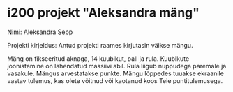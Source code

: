 # i200 projekt "Aleksandra mäng"

Nimi: Aleksandra Sepp

Projekti kirjeldus:
Antud projekti raames kirjutasin väikse mängu.

 Mäng on fikseeritud aknaga, 14 kuubikut, pall ja rula.
 Kuubikute joonistamine on lahendatud massiivi abil.
 Rula liigub nuppudega paremale ja vasakule.
 Mängus arvestatakse punkte.
 Mängu lõppedes tuuakse ekraanile vastav tulemus, kas olete võitnud või kaotanud koos Teie puntitulemusega.


